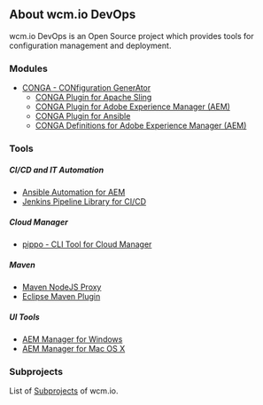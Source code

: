## About wcm.io DevOps

wcm.io DevOps is an Open Source project which provides tools for configuration management and deployment.


### Modules

* [CONGA - CONfiguration GenerAtor](conga/)
    * [CONGA Plugin for Apache Sling](conga/plugins/sling)
    * [CONGA Plugin for Adobe Experience Manager (AEM)](conga/plugins/aem)
    * [CONGA Plugin for Ansible](conga/plugins/ansible)
    * [CONGA Definitions for Adobe Experience Manager (AEM)](conga/definitions/aem)


### Tools

##### CI/CD and IT Automation

* [Ansible Automation for AEM](ansible-aem/)
* [Jenkins Pipeline Library for CI/CD](https://github.com/wcm-io-devops/jenkins-pipeline-library)

##### Cloud Manager

* [pippo - CLI Tool for Cloud Manager](https://github.com/wcm-io-devops/pippo)

##### Maven

* [Maven NodeJS Proxy](https://github.com/wcm-io-devops/maven-nodejs-proxy)
* [Eclipse Maven Plugin](https://github.com/wcm-io-devops/maven-eclipse-plugin)

##### UI Tools

* [AEM Manager for Windows](https://github.com/wcm-io-devops/aem-manager)
* [AEM Manager for Mac OS X](https://github.com/wcm-io-devops/aem-manager-osx)


### Subprojects

List of [Subprojects](https://wcm.io/subprojects.html) of wcm.io.
